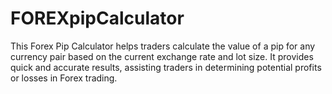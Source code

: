 # FOREXpipCalculator
 This Forex Pip Calculator helps traders calculate the value of a pip for any currency pair based on the current exchange rate and lot size. It provides quick and accurate results, assisting traders in determining potential profits or losses in Forex trading.

